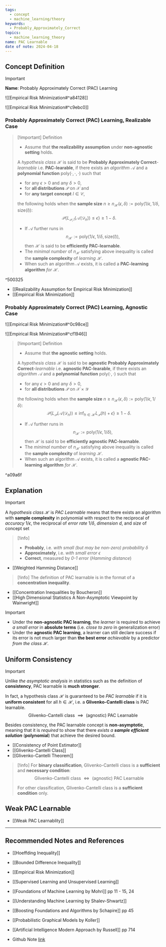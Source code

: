 ```yaml
---
tags:
  - concept
  - machine_learning/theory
keywords:
  - Probably_Approximately_Correct
topics:
  - machine_learning_theory
name: PAC Learnable
date of note: 2024-04-18
---
```


## Concept Definition

>[!important]
>**Name**: Probably Approximately Correct (PAC) Learning

![[Empirical Risk Minimization#^a84128]]

![[Empirical Risk Minimization#^c9ebc0]]


### Probably Approximately Correct (PAC) Learning, Realizable Case

>[!important] Definition
> - Assume that **the realizability assumption** under **non-agnostic setting** holds. 
>   
>A *hypothesis class* $\mathcal H$  is said to be **Probably Approximately Correct**-*learnable* i.e. **PAC-learable**,  if there exists an *algorithm* $\mathcal A$ and a **polynomial function** $\text{poly}(\cdot, \cdot, \cdot)$  such that 
> - for any $\epsilon > 0$ and any $\delta > 0$, 
> - for **all distributions** $\mathcal{P}$ on $\mathcal{X}$ and 
> - for **any target concept** $l \in \mathcal{C}$,  
>
>the following holds when the **sample size** $n \ge n_{\mathcal{H}}(\epsilon, \delta):= \text{poly}(1/\epsilon, 1/\delta, \text{size}(l)):$
> $$
> \mathcal{P}\left\{L_{\mathcal{P}, l}(\mathcal{A}(\mathcal{D}_n))  \le \epsilon\right\} \ge  1 - \delta. 
> $$
> 
>- If $\mathcal{A}$ further runs in $$n_{\mathcal{H}} := \text{poly}(1/\epsilon, 1/\delta, \text{size}(l)),$$ then $\mathcal{H}$ is said to be **efficiently PAC-learnable**. 
>- The *minimal number* of $n_{\mathcal{H}}$ satisfying above inequality is called the **sample complexity** of *learning* $\mathcal{H}$.
>- When such an algorithm $\mathcal{A}$ exists, it is called a **PAC-learning algorithm** *for* $\mathcal{H}$.

^500325

- [[Realizability Assumption for Empirical Risk Minimization]]
- [[Empirical Risk Minimization]]

### Probably Approximately Correct (PAC) Learning, Agnostic Case

![[Empirical Risk Minimization#^0c98ce]]


![[Empirical Risk Minimization#^cf1946]]


>[!important] Definition
> - Assume that **the agnostic setting** holds. 
>   
>A *hypothesis class* $\mathcal H$  is said to be **agnostic Probably Approximately Correct**-*learnable* i.e. **agnostic PAC-learable**,  if there exists an *algorithm* $\mathcal A$ and a **polynomial function** $\text{poly}(\cdot, \cdot)$  such that 
> - for any $\epsilon > 0$ and any $\delta > 0$, 
> - for **all distributions** $\mathcal{P}$ on $\mathcal{X} \times \mathcal{Y}$ 
>
>the following holds when the **sample size** $n \ge n_{\mathcal{H}}(\epsilon, \delta):= \text{poly}(1/\epsilon, 1/\delta):$
> $$
> \mathcal{P}\left\{L_{\mathcal{P}}(\mathcal{A}(\mathcal{D}_n))  \le \inf_{h\in \mathcal{H}}L_{\mathcal{P}}(h) +  \epsilon \right\} \ge  1 - \delta. 
> $$
> 
>- If $\mathcal{A}$ further runs in $$n_{\mathcal{H}} := \text{poly}(1/\epsilon, 1/\delta),$$ then $\mathcal{H}$ is said to be **efficiently agnostic PAC-learnable**. 
>- The *minimal number* of $n_{\mathcal{H}}$ satisfying above inequality is called the **sample complexity** of *learning* $\mathcal{H}$.
>- When such an algorithm $\mathcal{A}$ exists, it is called a **agnostic PAC-learning algorithm** *for* $\mathcal{H}$.

^a09a6f



## Explanation

>[!important]
>A *hypothesis class* $\mathcal H$ is *PAC Learnable* means that there exists an algorithm with **sample complexity** in polynomial with respect to the reciprocal of *accuracy* $1/\epsilon$, the reciprocal of *error rate* $1/\delta$, *dimension* $d$, and *size* of concept set

>[!info]
>- **Probably**, i.e. *with small (but may be non-zero) probability* $\delta$
>- **Approximately**, i.e. *with small error* $\epsilon$
>- **Correct**, measured by *$0$-$1$ error* (*Hamming distance*)

- [[Weighted Hamming Distance]]

>[!info]
>The definition of PAC learnable is in the format of a **concentration inequality**.

- [[Concentration Inequalities by Boucheron]]
- [[High Dimensional Statistics A Non-Asymptotic Viewpoint by Wainwright]]


>[!important]
>- Under the **non-agnostic PAC learning**, the *learner* is required to achieve *a small error* in **absolute terms** (i.e. *close to zero* in generalization error)
>- Under the **agnostic PAC learning**, a learner can still declare success if its error is not much larger than **the best error** *achievable* by a predictor *from the class $\mathcal{H}$.* 

## Uniform Consistency

>[!important]
>Unlike *the asymptotic analysis* in statistics such as the definition of **consistency**, PAC learnable is **much stronger**. 
>
>In fact, a hypothesis class $\mathcal{H}$ is guaranteed to be *PAC learnable* if it is **uniform consistent**   for all $h\in \mathcal{H}$, i.e. a **Glivenko-Cantelli class** is PAC learnable.
>$$
>\text{Glivenko-Cantelli class } \implies \text{ (agnostic) PAC Learnable} 
>$$
>
>
>Besides consistency, the PAC learnable concept is **non-asymptotic**, meaning that it is *required* to show that there *exists a __sample efficient solution__* (**polynomial**) that achieve the desired bound. 

- [[Consistency of Point Estimator]]
- [[Glivenko-Cantelli Class]]
- [[Glivenko-Cantelli Theorem]]

>[!info]
>For **binary classification**, Glivenko-Cantelli class is a **sufficient** and **necessary condition**:
>$$
>\text{Glivenko-Cantelli class } \iff \text{ (agnostic) PAC Learnable} 
>$$
>
>For other classification, Glivenko-Cantelli class is a **sufficient condition** only.

## Weak PAC Learnable 

- [[Weak PAC Learnablity]]


-----------
##  Recommended Notes and References

- [[Hoeffding Inequality]]
- [[Bounded Difference Inequality]]

- [[Empirical Risk Minimization]]
- [[Supervised Learning and Unsupervised Learning]]


- [[Foundations of Machine Learning by Mohri]] pp 11 - 15, 24
- [[Understanding Machine Learning by Shalev-Shwartz]]
- [[Boosting Foundations and Algorithms by Schapire]] pp 45
- [[Probabilistic Graphical Models by Koller]]
- [[Artificial Intelligence Modern Approach by Russell]] pp 714

- Github Note [link](https://github.com/TianpeiLuke/SelfStudyNotes/tree/master/self-study/statistical_learning_theory)